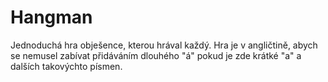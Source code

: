 # Hangman
Jednoduchá hra obješence, kterou hrával každý. Hra je v angličtině, abych se nemusel zabívat přidáváním dlouhého "á" pokud je zde krátké "a" a dalších takovýchto písmen.
